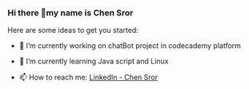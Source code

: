 ### Hi there 👋my name is Chen Sror


Here are some ideas to get you started:

- 🔭 I’m currently working on chatBot project in codecademy platform
- 🌱 I’m currently learning Java script and Linux

- 📫 How to reach me: [LinkedIn - Chen Sror](https://www.linkedin.com/in/chen-sror/)


